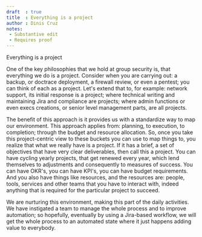 ```yaml
---
draft  : true
title  : Everything is a project
author : Dinis Cruz
notes:
 - Substantive edit
 - Requires proof
---
```


Everything is a project

One of the key philosophies that we hold at group security is, that everything we do is a project. Consider when you are carrying out: a backup, or doctrace deployment, a firewall review, or even a pentest; you can think of each as a project. Let's extend that to, for example: network support, its initial response is a project; where technical writing and maintaining Jira and compliance are projects; where admin functions or even execs creations, or 
senior level management parts, 
are all projects. 

The benefit of this approach is it provides us with a standardize way to map our environment. This approach applies from: planning, to execution, to completion; through the budget and resource allocation. So, once you take this project-centric view to
these buckets you can use to map things to, 
you realize that what we really have is a project. If it has a brief, a set of objectives that have very clear deliverables, then call this a project. You can have cycling yearly projects, that get renewed every year, which lend themselves to adjustments and consequently to measures of success. You can have OKR's, you can have KPI's, you can have budget requirements. And you also have things like resources, and the resources are: people, tools, services and other teams that you have to interact with, indeed anything that is required for the particular project to succeed.

We are nurturing this environment, making this part of the daily activities. We have instigated a team to manage the whole process and to improve automation; so hopefully, eventually by using a Jira-based workflow, we will get the whole process to an automated state where it just happens adding value to everybody.
